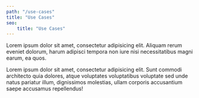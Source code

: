 ```yaml
---
path: "/use-cases"
title: "Use Cases"
seo:
    title: "Use Cases"
---
```


Lorem ipsum dolor sit amet, consectetur adipisicing elit. Aliquam rerum eveniet dolorum, harum adipisci tempora non iure nisi necessitatibus magni earum, ea quos.

Lorem ipsum dolor sit amet, consectetur adipisicing elit. Sunt commodi architecto quia dolores, atque voluptates voluptatibus voluptate sed unde natus pariatur illum, dignissimos molestias, ullam corporis accusantium saepe accusamus repellendus!